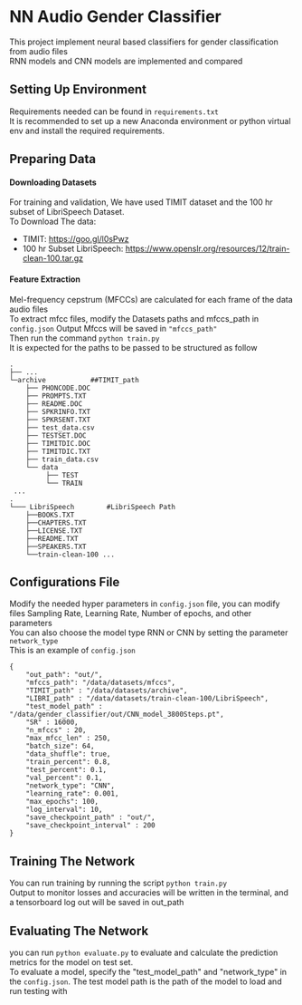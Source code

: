 # NN Audio Gender Classifier
This project implement neural based classifiers for gender classification from audio files<br />
RNN models and CNN models are implemented and compared<br />

## Setting Up Environment
Requirements needed can be found in `requirements.txt`<br />
It is recommended to set up a new Anaconda environment or python virtual env and install the required requirements.<br />

## Preparing Data
#### Downloading Datasets
For training and validation, We have used TIMIT dataset and the 100 hr subset of LibriSpeech Dataset.<br />
To Download The data:
+ TIMIT: https://goo.gl/l0sPwz
+ 100 hr Subset LibriSpeech: https://www.openslr.org/resources/12/train-clean-100.tar.gz

#### Feature Extraction
Mel-frequency cepstrum (MFCCs) are calculated for each frame of the data audio files      <br />
To extract mfcc files, modify the Datasets paths and mfccs_path in `config.json` Output Mfccs will be saved in `"mfccs_path"`<br />
Then run the command	`python train.py`<br />
It is expected for the paths to be passed to be structured as follow


    .
    ├── ...
    └─archive			##TIMIT_path                  
		├── PHONCODE.DOC
		├── PROMPTS.TXT
		├── README.DOC
		├── SPKRINFO.TXT
		├── SPKRSENT.TXT
		├── test_data.csv
		├── TESTSET.DOC
		├── TIMITDIC.DOC
		├── TIMITDIC.TXT
		├── train_data.csv
		└── data
			 ├── TEST
			 └── TRAIN
     ...
    .
    └─── LibriSpeech		#LibriSpeech Path          
		├──BOOKS.TXT
		├──CHAPTERS.TXT
		├──LICENSE.TXT
		├──README.TXT
		├──SPEAKERS.TXT
		└──train-clean-100 ...
		
## Configurations File
Modify the needed hyper parameters in `config.json` file, you can modify files Sampling Rate, Learning Rate, Number of epochs, and other parameters<br />
You can also choose the model type RNN or CNN by setting the parameter `network_type`<br />
This is an example of `config.json`
```
{
    "out_path": "out/",
    "mfccs_path": "/data/datasets/mfccs",
    "TIMIT_path" : "/data/datasets/archive",
    "LIBRI_path" : "/data/datasets/train-clean-100/LibriSpeech",
    "test_model_path" : "/data/gender_classifier/out/CNN_model_3800Steps.pt",
    "SR" : 16000,
    "n_mfccs" : 20,
    "max_mfcc_len" : 250,
    "batch_size": 64,
    "data_shuffle": true,
    "train_percent": 0.8,
    "test_percent": 0.1,
    "val_percent": 0.1,
    "network_type": "CNN",
    "learning_rate": 0.001,
    "max_epochs": 100,
    "log_interval": 10,
    "save_checkpoint_path" : "out/",
    "save_checkpoint_interval" : 200
}
```

## Training The Network
You can run training by running the script `python train.py`<br />
Output to monitor losses and accuracies will be written in the terminal, and a tensorboard log out will be saved in out_path<br />

## Evaluating The Network
you can run `python evaluate.py` to evaluate and calculate the prediction metrics for the model on test set. <br />
To evaluate a model, specify the "test_model_path" and "network_type" in the `config.json`. The test model path is the path of the model to load and run testing with
